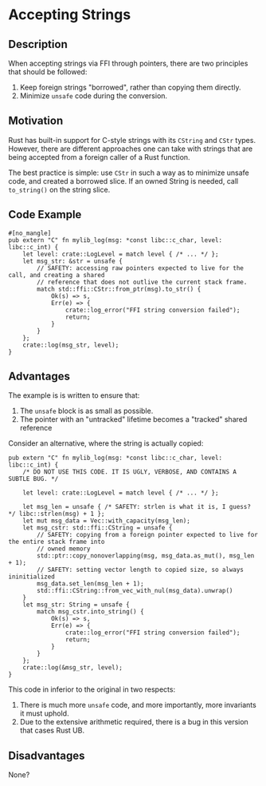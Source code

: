 # Accepting Strings

## Description

When accepting strings via FFI through pointers, there are two principles that should be followed:
1. Keep foreign strings "borrowed", rather than copying them directly.
2. Minimize `unsafe` code during the conversion.

## Motivation

Rust has built-in support for C-style strings with its `CString` and `CStr` types. However, there are different approaches one can take with strings that are being accepted from a foreign caller of a Rust function.

The best practice is simple: use `CStr` in such a way as to minimize unsafe code, and created a borrowed slice. If an owned String is needed, call `to_string()` on the string slice.

## Code Example

```rust,ignore
#[no_mangle]
pub extern "C" fn mylib_log(msg: *const libc::c_char, level: libc::c_int) {
    let level: crate::LogLevel = match level { /* ... */ };
    let msg_str: &str = unsafe {
        // SAFETY: accessing raw pointers expected to live for the call, and creating a shared
        // reference that does not outlive the current stack frame.
        match std::ffi::CStr::from_ptr(msg).to_str() {
            Ok(s) => s,
            Err(e) => {
                crate::log_error("FFI string conversion failed");
                return;
            }
        }
    };
    crate::log(msg_str, level);
}
```

## Advantages

The example is is written to ensure that:
1. The `unsafe` block is as small as possible.
1. The pointer with an "untracked" lifetime becomes a "tracked" shared reference

Consider an alternative, where the string is actually copied:

```rust,ignore
pub extern "C" fn mylib_log(msg: *const libc::c_char, level: libc::c_int) {
    /* DO NOT USE THIS CODE. IT IS UGLY, VERBOSE, AND CONTAINS A SUBTLE BUG. */

    let level: crate::LogLevel = match level { /* ... */ };

    let msg_len = unsafe { /* SAFETY: strlen is what it is, I guess? */ libc::strlen(msg) + 1 };
    let mut msg_data = Vec::with_capacity(msg_len);
    let msg_cstr: std::ffi::CString = unsafe {
        // SAFETY: copying from a foreign pointer expected to live for the entire stack frame into 
        // owned memory
        std::ptr::copy_nonoverlapping(msg, msg_data.as_mut(), msg_len + 1);
        // SAFETY: setting vector length to copied size, so always ininitialized
        msg_data.set_len(msg_len + 1);
        std::ffi::CString::from_vec_with_nul(msg_data).unwrap()
    }
    let msg_str: String = unsafe {
        match msg_cstr.into_string() {
            Ok(s) => s,
            Err(e) => {
                crate::log_error("FFI string conversion failed");
                return;
            }
        }
    };
    crate::log(&msg_str, level);
}
```

This code in inferior to the original in two respects:

1. There is much more `unsafe` code, and more importantly, more invariants it must uphold.
2. Due to the extensive arithmetic required, there is a bug in this version that cases Rust UB.

## Disadvantages

None?
